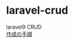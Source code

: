 # laravel-crud
laravel9 CRUD <br>
<a href="https://logsuke.com/web/programming/laravel/docke-laravel9-crud" >作成の手順</a> <br>

